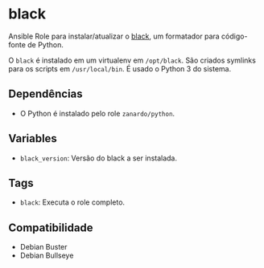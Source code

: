 # black

Ansible Role para instalar/atualizar o [black](https://github.com/psf/black), um
formatador para código-fonte de Python.

O `black` é instalado em um virtualenv em `/opt/black`. São criados symlinks para os
scripts em `/usr/local/bin`. É usado o Python 3 do sistema.

## Dependências

- O Python é instalado pelo role `zanardo/python`.

## Variables

* `black_version`: Versão do black a ser instalada.

## Tags

- `black`: Executa o role completo.

## Compatibilidade

- Debian Buster
- Debian Bullseye
